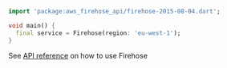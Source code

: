 ```dart
import 'package:aws_firehose_api/firehose-2015-08-04.dart';

void main() {
  final service = Firehose(region: 'eu-west-1');
}
```

See [API reference](https://pub.dev/documentation/aws_firehose_api/latest/firehose-2015-08-04/Firehose-class.html) on how to use Firehose
